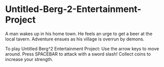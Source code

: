 # Untitled-Berg-2-Entertainment-Project

A man wakes up in his home town. He feels an urge to get a beer at the local tavern. Adventure ensues as his village is overrun by demons.

To play Untitled Berg^2 Entertainment Project:
Use the arrow keys to move around.
Press SPACEBAR to attack with a sword slash!
Collect coins to increase your strength.
